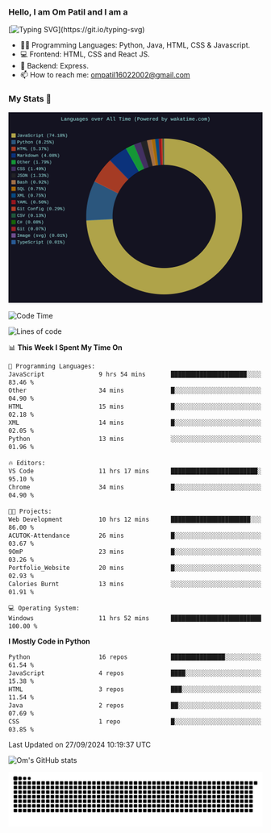 <h3> Hello, I am Om Patil and I am a</h3>

[![Typing SVG](https://readme-typing-svg.demolab.com?font=Fira+Code&pause=1000&color=00F7F6&random=false&width=435&lines=Python+Developer;Full+Stack+Developer;Java+Developmer;Data+Scientist;Machine+Learning+Engineer;Deep+Learning+Engineer;Artificial+Intelligence+Engineer;Data+Analyst;Python+Developer;Computer+Vision+Specialist;)](https://git.io/typing-svg)


- 👨‍💻 Programming Languages: Python, Java, HTML, CSS & Javascript. 
- 💻 Frontend: HTML, CSS and React JS.
- 🦄 Backend: Express.
- 📫 How to reach me: ompatil16022002@gmail.com

<h3>My Stats 💯</h3>

<img src="wakatime-stats.svg" alt="Wakatime Stats" width="600"/>

<!--  [![Top Langs](https://github-readme-stats.vercel.app/api/top-langs/?username=9OmP&layout=compact&theme=radical)](https://github.com/anuraghazra/github-readme-stats) -->

<!--START_SECTION:waka-->
![Code Time](http://img.shields.io/badge/Code%20Time-34%20hrs%2038%20mins-blue)

![Lines of code](https://img.shields.io/badge/From%20Hello%20World%20I%27ve%20Written-1.5%20million%20lines%20of%20code-blue)

📊 **This Week I Spent My Time On** 

```text
💬 Programming Languages: 
JavaScript               9 hrs 54 mins       █████████████████████░░░░   83.46 % 
Other                    34 mins             █░░░░░░░░░░░░░░░░░░░░░░░░   04.90 % 
HTML                     15 mins             █░░░░░░░░░░░░░░░░░░░░░░░░   02.18 % 
XML                      14 mins             █░░░░░░░░░░░░░░░░░░░░░░░░   02.05 % 
Python                   13 mins             ░░░░░░░░░░░░░░░░░░░░░░░░░   01.96 % 

🔥 Editors: 
VS Code                  11 hrs 17 mins      ████████████████████████░   95.10 % 
Chrome                   34 mins             █░░░░░░░░░░░░░░░░░░░░░░░░   04.90 % 

🐱‍💻 Projects: 
Web Development          10 hrs 12 mins      ██████████████████████░░░   86.00 % 
ACUTOK-Attendance        26 mins             █░░░░░░░░░░░░░░░░░░░░░░░░   03.67 % 
9OmP                     23 mins             █░░░░░░░░░░░░░░░░░░░░░░░░   03.26 % 
Portfolio_Website        20 mins             █░░░░░░░░░░░░░░░░░░░░░░░░   02.93 % 
Calories Burnt           13 mins             ░░░░░░░░░░░░░░░░░░░░░░░░░   01.91 % 

💻 Operating System: 
Windows                  11 hrs 52 mins      █████████████████████████   100.00 % 
```

**I Mostly Code in Python** 

```text
Python                   16 repos            ███████████████░░░░░░░░░░   61.54 % 
JavaScript               4 repos             ████░░░░░░░░░░░░░░░░░░░░░   15.38 % 
HTML                     3 repos             ███░░░░░░░░░░░░░░░░░░░░░░   11.54 % 
Java                     2 repos             ██░░░░░░░░░░░░░░░░░░░░░░░   07.69 % 
CSS                      1 repo              █░░░░░░░░░░░░░░░░░░░░░░░░   03.85 % 
```




 Last Updated on 27/09/2024 10:19:37 UTC
<!--END_SECTION:waka-->

![Om's GitHub stats](https://github-readme-stats.vercel.app/api?username=9OmP&show_icons=true&theme=radical)

![snake gif](https://github.com/9OmP/9OmP/blob/output/github-contribution-grid-snake-dark.svg)


